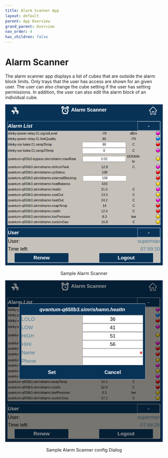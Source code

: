 ```yaml
---
title: Alarm Scanner App
layout: default
parent: App Overview
grand_parent: Overview
nav_order: 4
has_children: false
---
```

# Alarm Scanner
The alarm scanner app displays a list of cubes that are outside the alarm block limits. Only trays that the user has access are shown for an given user. The user can also change the cube setting if the user has setting permissions. In addition, the user can also edit the alarm block of an individual cube.
<p align = "center"><img src = "/assets/images/alarmScanner1.png"></p>
<p align = "center">Sample Alarm Scanner</p>

<p align = "center"><img src = "/assets/images/alarmScanner2.png"></p>
<p align = "center">Sample Alarm Scanner config Dialog</p>



